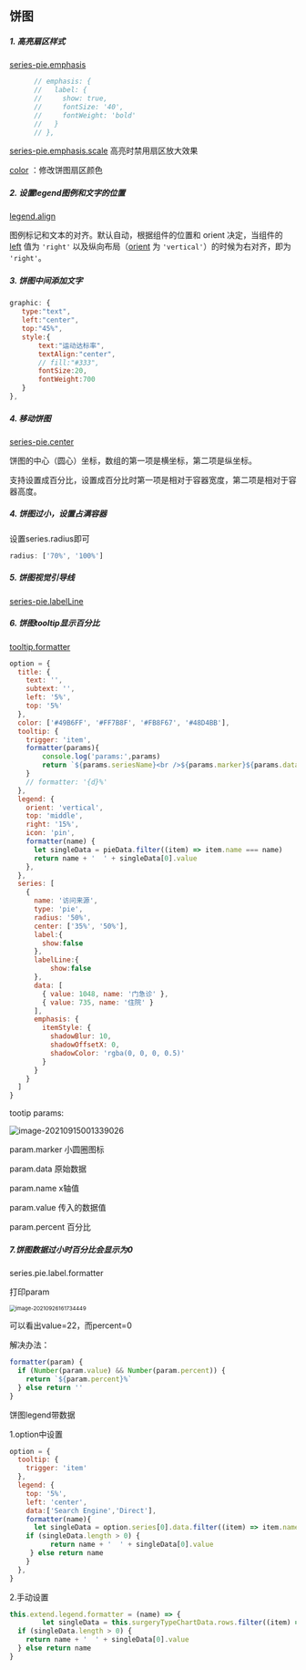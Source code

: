 ## 饼图

##### 1. 高亮扇区样式

[series-pie.emphasis](https://echarts.apache.org/zh/option.html#series-pie.emphasis)

```js
      // emphasis: {
      //   label: {
      //     show: true,
      //     fontSize: '40',
      //     fontWeight: 'bold'
      //   }
      // },
```



[series-pie.emphasis.scale](https://echarts.apache.org/zh/option.html#series-pie.emphasis.scale)  高亮时禁用扇区放大效果

[color](https://echarts.apache.org/zh/option.html#color) ：修改饼图扇区颜色

##### 2. 设置legend图例和文字的位置

[legend.align](https://echarts.apache.org/zh/option.html#legend.align)

图例标记和文本的对齐。默认自动，根据组件的位置和 orient 决定，当组件的 [left](https://echarts.apache.org/zh/option.html#legend.left) 值为 `'right'` 以及纵向布局（[orient](https://echarts.apache.org/zh/option.html#legend.orient) 为 `'vertical'`）的时候为右对齐，即为 `'right'`。



##### 3. 饼图中间添加文字

```js
graphic: {
   type:"text",
   left:"center",
   top:"45%",
   style:{
       text:"运动达标率",
       textAlign:"center",
       // fill:"#333",
       fontSize:20,
       fontWeight:700
   }
},
```

##### 4. 移动饼图

[series-pie.center](https://echarts.apache.org/zh/option.html#series-pie.center)  

饼图的中心（圆心）坐标，数组的第一项是横坐标，第二项是纵坐标。

支持设置成百分比，设置成百分比时第一项是相对于容器宽度，第二项是相对于容器高度。

##### 4. 饼图过小，设置占满容器

设置series.radius即可

```js
radius: ['70%', '100%']
```



##### 5. 饼图视觉引导线

[series-pie.labelLine](https://echarts.apache.org/zh/option.html#series-pie.labelLine)



##### 6. 饼图tooltip显示百分比

[tooltip.formatter](https://echarts.apache.org/zh/option.html#tooltip.formatter)

```js
option = {
  title: {
    text: '',
    subtext: '',
    left: '5%',
    top: '5%'
  },
  color: ['#49B6FF', '#FF7B8F', '#FB8F67', '#48D4BB'],
  tooltip: {
    trigger: 'item',
    formatter(params){
        console.log('params:',params)
        return `${params.seriesName}<br />${params.marker}${params.data.name} ${params.data.value} ${params.percent}%`
    }
    // formatter: '{d}%'
  },
  legend: {
    orient: 'vertical',
    top: 'middle',
    right: '15%',
    icon: 'pin',
    formatter(name) {
      let singleData = pieData.filter((item) => item.name === name)
      return name + '  ' + singleData[0].value
    },
  },
  series: [
    {
      name: '访问来源',
      type: 'pie',
      radius: '50%',
      center: ['35%', '50%'],
      label:{
        show:false  
      },
      labelLine:{
          show:false
      },
      data: [
        { value: 1048, name: '门急诊' },
        { value: 735, name: '住院' }
      ],
      emphasis: {
        itemStyle: {
          shadowBlur: 10,
          shadowOffsetX: 0,
          shadowColor: 'rgba(0, 0, 0, 0.5)'
        }
      }
    }
  ]
}
```

tootip params:

![image-20210915001339026](https://minimax-1256590847.cos.ap-shanghai.myqcloud.com/img/image-20210915001339026.png)

param.marker 小圆圈图标

param.data 原始数据

param.name x轴值

param.value 传入的数据值

param.percent 百分比



##### 7.饼图数据过小时百分比会显示为0

series.pie.label.formatter

打印param

<img src="/Users/cheng/Library/Application Support/typora-user-images/image-20210926161734449.png" alt="image-20210926161734449" style="zoom:67%;" />

可以看出value=22，而percent=0

解决办法：

```js
formatter(param) {
  if (Number(param.value) && Number(param.percent)) {
    return `${param.percent}%`
  } else return ''
}
```



饼图legend带数据

1.option中设置

```js
option = {
  tooltip: {
    trigger: 'item'
  },
  legend: {
    top: '5%',
    left: 'center',
    data:['Search Engine','Direct'],
    formatter(name){
      let singleData = option.series[0].data.filter((item) => item.name === name)
    if (singleData.length > 0) {
          return name + '  ' + singleData[0].value
     } else return name
    }
  },
}
```



2.手动设置

```js
this.extend.legend.formatter = (name) => {
        let singleData = this.surgeryTypeChartData.rows.filter((item) => item.name === name)
  if (singleData.length > 0) {
    return name + '  ' + singleData[0].value
  } else return name
}
```

